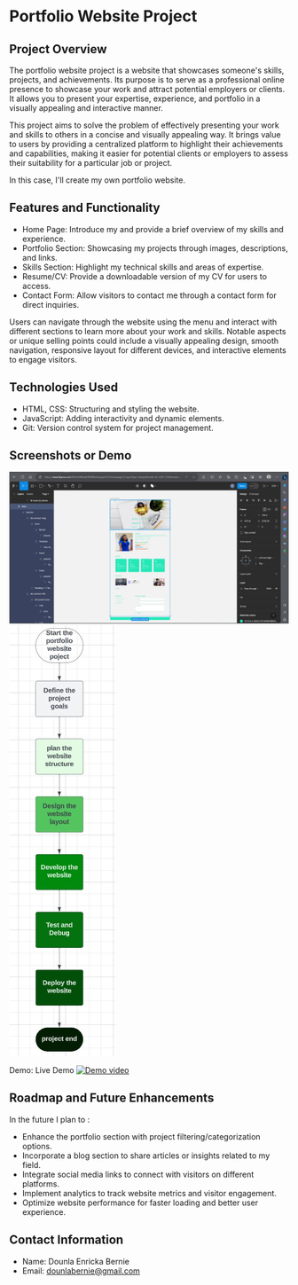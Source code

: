 # Portfolio Website Project

## Project Overview
The portfolio website project is a website that showcases someone's skills, projects, and achievements. Its purpose is to serve as a professional online presence to showcase your work and attract potential employers or clients. It allows you to present your expertise, experience, and portfolio in a visually appealing and interactive manner.

This project aims to solve the problem of effectively presenting your work and skills to others in a concise and visually appealing way. It brings value to users by providing a centralized platform to highlight their achievements and capabilities, making it easier for potential clients or employers to assess their suitability for a particular job or project.

In this case, I'll create my own portfolio website.

## Features and Functionality
- Home Page: Introduce my and provide a brief overview of my skills and experience.
- Portfolio Section: Showcasing my projects through images, descriptions, and links.
- Skills Section: Highlight my technical skills and areas of expertise.
- Resume/CV: Provide a downloadable version of my CV for users to access.
- Contact Form: Allow visitors to contact me through a contact form for direct inquiries.

Users can navigate through the website using the menu and interact with different sections to learn more about your work and skills. Notable aspects or unique selling points could include a visually appealing design, smooth navigation, responsive layout for different devices, and interactive elements to engage visitors.

## Technologies Used
- HTML, CSS: Structuring and styling the website.
- JavaScript: Adding interactivity and dynamic elements.
- Git: Version control system for project management.

## Screenshots or Demo

![Figma design](figma.design.jpg)
![Flowchart](flowchart.jpg)

Demo: Live Demo [![Demo video](thumbnail.png)]( https://youtu.be/J7SOATfdUKk?si=e8sdxdD6sqEShVRZhttps://youtu.be/J7SOATfdUKk?si=e8sdxdD6sqEShVRZ)

## Roadmap and Future Enhancements
In the future I plan to : 
- Enhance the portfolio section with project filtering/categorization options.
- Incorporate a blog section to share articles or insights related to my field.
- Integrate social media links to connect with visitors on different platforms.
- Implement analytics to track website metrics and visitor engagement.
- Optimize website performance for faster loading and better user experience.

## Contact Information
- Name: Dounla Enricka Bernie
- Email: dounlabernie@gmail.com
